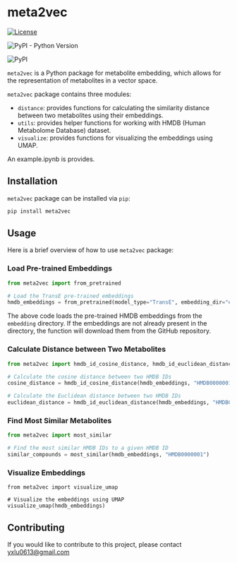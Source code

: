 # meta2vec

<a href='https://opensource.org/licenses/MIT'>
    <img src='https://img.shields.io/badge/License-MIT-blue.svg' alt='License'/>
  </a>

![PyPI - Python Version](https://img.shields.io/pypi/pyversions/meta2vec)

![PyPI](https://img.shields.io/pypi/v/meta2vec)

`meta2vec` is a Python package for metabolite embedding, which allows for the representation of metabolites in a vector space.

`meta2vec` package contains three modules:

* `distance`: provides functions for calculating the similarity distance between two metabolites using their embeddings.
* `utils`: provides helper functions for working with HMDB (Human Metabolome Database) dataset.
* `visualize`: provides functions for visualizing the embeddings using UMAP.

An example.ipynb is provides.

## Installation

`meta2vec` package can be installed via `pip`:

```bash
pip install meta2vec
```

## Usage

Here is a brief overview of how to use `meta2vec` package:

### Load Pre-trained Embeddings

```python
from meta2vec import from_pretrained

# Load the TransE pre-trained embeddings
hmdb_embeddings = from_pretrained(model_type="TransE", embedding_dir="embedding")
```

The above code loads the pre-trained HMDB embeddings from the `embedding` directory. If the embeddings are not already present in the directory, the function will download them from the GitHub repository.

### Calculate Distance between Two Metabolites

```python
from meta2vec import hmdb_id_cosine_distance, hmdb_id_euclidean_distance

# Calculate the cosine distance between two HMDB IDs
cosine_distance = hmdb_id_cosine_distance(hmdb_embeddings, "HMDB0000001", "HMDB0000002")

# Calculate the Euclidean distance between two HMDB IDs
euclidean_distance = hmdb_id_euclidean_distance(hmdb_embeddings, "HMDB0000001", "HMDB0000002")
```

### Find Most Similar Metabolites

```python
from meta2vec import most_similar

# Find the most similar HMDB IDs to a given HMDB ID
similar_compounds = most_similar(hmdb_embeddings, "HMDB0000001")
```

### Visualize Embeddings

```
from meta2vec import visualize_umap

# Visualize the embeddings using UMAP
visualize_umap(hmdb_embeddings)
```

## Contributing

If you would like to contribute to this project, please contact [yxlu0613@gmail.com](yxlu0613@gmail.com)
